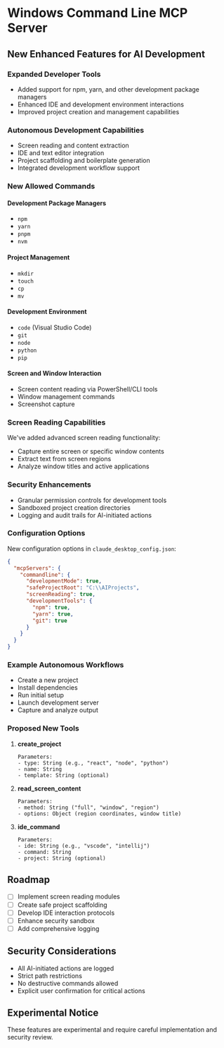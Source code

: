 # Windows Command Line MCP Server

## New Enhanced Features for AI Development

### Expanded Developer Tools
- Added support for npm, yarn, and other development package managers
- Enhanced IDE and development environment interactions
- Improved project creation and management capabilities

### Autonomous Development Capabilities
- Screen reading and content extraction
- IDE and text editor integration
- Project scaffolding and boilerplate generation
- Integrated development workflow support

### New Allowed Commands

#### Development Package Managers
- `npm`
- `yarn`
- `pnpm`
- `nvm`

#### Project Management
- `mkdir`
- `touch`
- `cp`
- `mv`

#### Development Environment
- `code` (Visual Studio Code)
- `git`
- `node`
- `python`
- `pip`

#### Screen and Window Interaction
- Screen content reading via PowerShell/CLI tools
- Window management commands
- Screenshot capture

### Screen Reading Capabilities
We've added advanced screen reading functionality:
- Capture entire screen or specific window contents
- Extract text from screen regions
- Analyze window titles and active applications

### Security Enhancements
- Granular permission controls for development tools
- Sandboxed project creation directories
- Logging and audit trails for AI-initiated actions

### Configuration Options
New configuration options in `claude_desktop_config.json`:
```json
{
  "mcpServers": {
    "commandline": {
      "developmentMode": true,
      "safeProjectRoot": "C:\\AIProjects",
      "screenReading": true,
      "developmentTools": {
        "npm": true,
        "yarn": true,
        "git": true
      }
    }
  }
}
```

### Example Autonomous Workflows
- Create a new project
- Install dependencies
- Run initial setup
- Launch development server
- Capture and analyze output

### Proposed New Tools

1. **create_project**
   ```
   Parameters:
   - type: String (e.g., "react", "node", "python")
   - name: String
   - template: String (optional)
   ```

2. **read_screen_content**
   ```
   Parameters:
   - method: String ("full", "window", "region")
   - options: Object (region coordinates, window title)
   ```

3. **ide_command**
   ```
   Parameters:
   - ide: String (e.g., "vscode", "intellij")
   - command: String
   - project: String (optional)
   ```

## Roadmap
- [ ] Implement screen reading modules
- [ ] Create safe project scaffolding
- [ ] Develop IDE interaction protocols
- [ ] Enhance security sandbox
- [ ] Add comprehensive logging

## Security Considerations
- All AI-initiated actions are logged
- Strict path restrictions
- No destructive commands allowed
- Explicit user confirmation for critical actions

## Experimental Notice
These features are experimental and require careful implementation and security review.
